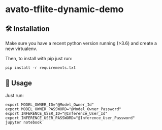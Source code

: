 # avato-tflite-dynamic-demo

## 🛠️ Installation

Make sure you have a recent python version running (>3.6) and create a new virtualenv.


Then, to install with pip just run:

```
pip install -r requirements.txt
```

## 🚴 Usage

Just run:

```
export MODEL_OWNER_ID="@Model_Owner_Id"
export MODEL_OWNER_PASSWORD="@Model_Owner_Password"
export INFERENCE_USER_ID="@Inference_User_Id"
export INFERENCE_USER_PASSWORD="@Inference_User_Password"
jupyter notebook
```

